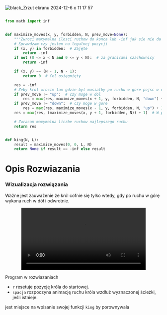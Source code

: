 ![black_Zrzut ekranu 2024-12-6 o 11 17 57](https://github.com/user-attachments/assets/0f7f8dc4-7234-4497-b068-a64a40a563d0)

```python

from math import inf


def maximize_moves(x, y, forbidden, N, prev_move=None):
    """Zwroci maxymalna ilosci ruchow do konca lub -inf jak sie nie da dotrzec do konca"""
    # Sprawdzam czy jestem na legalnej pozycji
    if (x, y) in forbidden:  # Zajęte
        return -inf
    if not (0 <= x < N and 0 <= y < N):  # za granicami szachownicy
        return -inf

    if (x, y) == (N - 1, N - 1):
        return 0  # Cel osiągnięty

    res = -inf
    # Zeby krol wrocim tam gdzie byl musialby po ruchu w gore pojsc w dol lub na odwrot
    if prev_move != "up":  # czy moge w dol
        res = max(res, maximize_moves(x + 1, y, forbidden, N, "down") + 1)
    if prev_move != "down":  # czy moge w gore
        res = max(res, maximize_moves(x - 1, y, forbidden, N, "up") + 1)
    res = max(res, (maximize_moves(x, y + 1, forbidden, N)) + 1)  # W prawo

    # Zwracam maxymalna liczbe ruchow najlepszego ruchu
    return res


def king(N, L):
    result = maximize_moves(0, 0, L, N)
    return None if result == -inf else result
```

# Opis Rozwiazania
### Wizualizacja rozwiązania


Ważne jest zauważenie że król cofnie się tylko wtedy, gdy po ruchu w górę wykona ruch w dół i odwrotnie.

<div align="center">
  <video src="https://github.com/user-attachments/assets/be3b9445-ec0f-4738-877d-490f7df156df" width="400" />
</div>

Program w rozwiazaniach 
- `r`  resetuje pozycję króla do startowej.
-  `spacja` rozpoczyna animację ruchu króla wzdłuż wyznaczonej ścieżki, jeśli istnieje.

jest miejsce na wpisanie swojej funkcji `king` by porownywala


